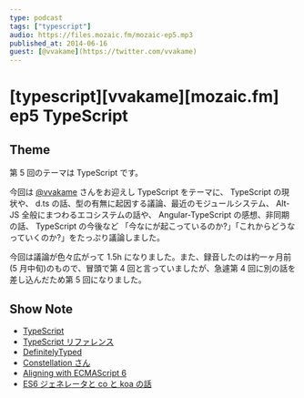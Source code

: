 ```yaml
---
type: podcast
tags: ["typescript"]
audio: https://files.mozaic.fm/mozaic-ep5.mp3
published_at: 2014-06-16
guest: [@vvakame](https://twitter.com/vvakame)
---
```


# [typescript][vvakame][mozaic.fm] ep5 TypeScript

## Theme

第 5 回のテーマは TypeScript です。

今回は [@vvakame](https://twitter.com/vvakame) さんをお迎えし TypeScript をテーマに、 TypeScript の現状や、 d.ts の話、型の有無に起因する議論、最近のモジュールシステム、 Alt-JS 全般にまつわるエコシステムの話や、 Angular-TypeScript の感想、非同期の話、 TypeScript の今後など 「今なにが起こっているのか?」「これからどうなっていくのか?」をたっぷり議論しました。

今回は議論が色々広がって 1.5h になりました。また、録音したのは約一ヶ月前(5 月中旬)のもので、冒頭で第 4 回と言っていましたが、急遽第 4 回に別の話を差し込んだため第 5 回になりました。

## Show Note

- [TypeScript](http://www.typescriptlang.org/)
- [TypeScript リファレンス](http://www.impressjapan.jp/books/1113101087)
- [DefinitelyTyped](https://github.com/borisyankov/DefinitelyTyped)
- [Constellation さん](https://twitter.com/Constellation)
- [Aligning with ECMAScript 6](https://typescript.codeplex.com/wikipage%3Ftitle%3DECMAScript+6+Status%26referringTitle%3DRoadmap)
- [ES6 ジェネレータと co と koa の話](http://jxck.hatenablog.com/entry/2014-01-12/generator-screencaset)
